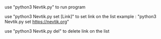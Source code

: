 use "python3 Nevtik.py" to run program

use "python3 Nevtik.py set [Link]" to set link on the list
example : "python3 Nevtik.py set https://nevtik.org"

use "python3 Nevtik.py del" to delete link on the list
